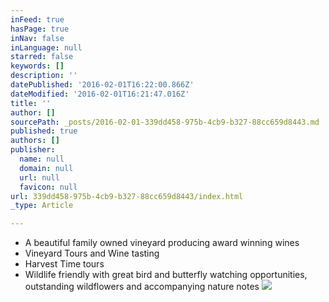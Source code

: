 ```yaml
---
inFeed: true
hasPage: true
inNav: false
inLanguage: null
starred: false
keywords: []
description: ''
datePublished: '2016-02-01T16:22:00.866Z'
dateModified: '2016-02-01T16:21:47.016Z'
title: ''
author: []
sourcePath: _posts/2016-02-01-339dd458-975b-4cb9-b327-88cc659d8443.md
published: true
authors: []
publisher:
  name: null
  domain: null
  url: null
  favicon: null
url: 339dd458-975b-4cb9-b327-88cc659d8443/index.html
_type: Article

---
```

* A beautiful family owned vineyard producing award winning wines
* Vineyard Tours and Wine tasting
* Harvest Time tours
* Wildlife friendly with great bird and butterfly watching opportunities, outstanding wildflowers and accompanying nature notes
![](https://the-grid-user-content.s3-us-west-2.amazonaws.com/4c9b9fc8-8bf5-407d-9c4c-c9d9954e078c.jpg)